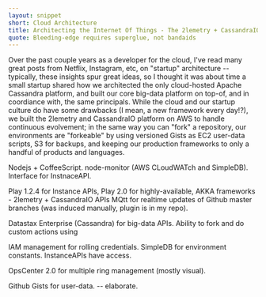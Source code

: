 ```yaml
---
layout: snippet
short: Cloud Architecture
title: Architecting the Internet Of Things - The 2lemetry + CassandraIO Architecture
quote: Bleeding-edge requires superglue, not bandaids
---
```


Over the past couple years as a developer for the cloud, I've read many great posts from Netflix, Instagram, etc, on "startup" architecture -- typically, these insights spur great ideas, so I thought it was about time a small startup shared how we architected the only cloud-hosted Apache Cassandra platform, and built our core big-data platform on top-of, and in coordiance with, the same principals. While the cloud and our startup culture do have some drawbacks (I mean, a new framework every day!?), we built the 2lemetry and CassandraIO platform on AWS to handle continuous evolvement; in the same way you can "fork" a repository, our environments are "forkeable" by using versioned Gists as EC2 user-data scripts, S3 for backups, and keeping our production frameworks to only a handful of products and languages.


Nodejs + CoffeeScript. node-monitor (AWS CLoudWATch and SimpleDB).  Interface for InstnaceAPI.

Play 1.2.4 for Instance APIs, Play 2.0 for highly-available, AKKA frameworks - 2lemetry + CassandraIO APIs
  MQtt for realtime updates of Github master branches (was induced manually, plugin is in my repo).

Datastax Enterprise (Cassandra) for big-data APIs. Ability to fork and do custom actions using 

IAM management for rolling credentials.
SimpleDB for environment constants. InstanceAPIs have access.

OpsCenter 2.0 for multiple ring management (mostly visual).

Github Gists for user-data.
  -- elaborate.
